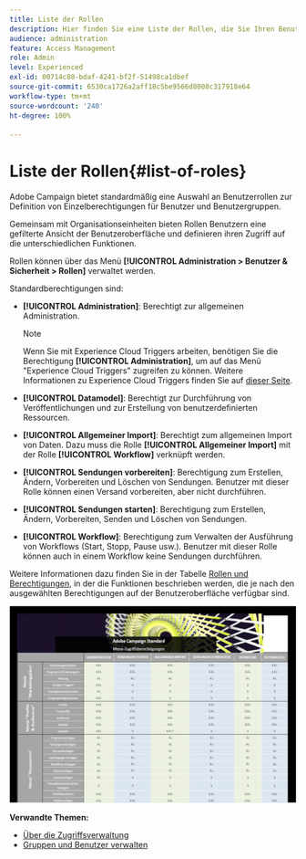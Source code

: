 ```yaml
---
title: Liste der Rollen
description: Hier finden Sie eine Liste der Rollen, die Sie Ihren Benutzern zuweisen können
audience: administration
feature: Access Management
role: Admin
level: Experienced
exl-id: 00714c80-bdaf-4241-bf2f-51498ca1dbef
source-git-commit: 6530ca1726a2aff18c5be9566d8008c317918e64
workflow-type: tm+mt
source-wordcount: '240'
ht-degree: 100%

---
```


# Liste der Rollen{#list-of-roles}

Adobe Campaign bietet standardmäßig eine Auswahl an Benutzerrollen zur Definition von Einzelberechtigungen für Benutzer und Benutzergruppen.

Gemeinsam mit Organisationseinheiten bieten Rollen Benutzern eine gefilterte Ansicht der Benutzeroberfläche und definieren ihren Zugriff auf die unterschiedlichen Funktionen.

Rollen können über das Menü **[!UICONTROL Administration > Benutzer &amp; Sicherheit > Rollen]** verwaltet werden.

Standardberechtigungen sind:

* **[!UICONTROL Administration]**: Berechtigt zur allgemeinen Administration.

  >[!NOTE]
  >
  >Wenn Sie mit Experience Cloud Triggers arbeiten, benötigen Sie die Berechtigung **[!UICONTROL Administration]**, um auf das Menü &quot;Experience Cloud Triggers&quot; zugreifen zu können. Weitere Informationen zu Experience Cloud Triggers finden Sie auf [dieser Seite](../../integrating/using/about-adobe-experience-cloud-triggers.md).

* **[!UICONTROL Datamodel]**: Berechtigt zur Durchführung von Veröffentlichungen und zur Erstellung von benutzerdefinierten Ressourcen.
* **[!UICONTROL Allgemeiner Import]**: Berechtigt zum allgemeinen Import von Daten. Dazu muss die Rolle **[!UICONTROL Allgemeiner Import]** mit der Rolle **[!UICONTROL Workflow]** verknüpft werden.
* **[!UICONTROL Sendungen vorbereiten]**: Berechtigung zum Erstellen, Ändern, Vorbereiten und Löschen von Sendungen. Benutzer mit dieser Rolle können einen Versand vorbereiten, aber nicht durchführen.
* **[!UICONTROL Sendungen starten]**: Berechtigung zum Erstellen, Ändern, Vorbereiten, Senden und Löschen von Sendungen.
* **[!UICONTROL Workflow]**: Berechtigung zum Verwalten der Ausführung von Workflows (Start, Stopp, Pause usw.). Benutzer mit dieser Rolle können auch in einem Workflow keine Sendungen durchführen.

Weitere Informationen dazu finden Sie in der Tabelle [Rollen und Berechtigungen](/help/administration/using/assets/acs_rights.pdf), in der die Funktionen beschrieben werden, die je nach den ausgewählten Berechtigungen auf der Benutzeroberfläche verfügbar sind.

[![image](assets/user_management_3.png)](https://experienceleague.adobe.com/docs/campaign-standard/assets/acs_rights.pdf)

**Verwandte Themen:**

* [Über die Zugriffsverwaltung](../../administration/using/about-access-management.md)
* [Gruppen und Benutzer verwalten](../../administration/using/managing-groups-and-users.md)
